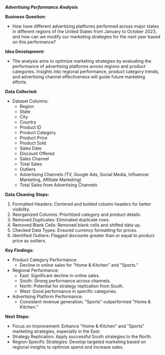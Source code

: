 *****Advertising Performance Analysis*****

**Business Question:**  
- How have different advertising platforms performed across major states in different regions of the United States from January to October 2023, and how can we modify our marketing strategies for the next year based on this performance?

**Idea Development:**  
- The analysis aims to optimize marketing strategies by evaluating the performance of advertising platforms across regions and product categories. Insights into regional performance, product category trends, and advertising channel effectiveness will guide future marketing efforts.

**Data Collected:**  
- Dataset Columns:
  - Region
  - State
  - City
  - Country
  - Product ID
  - Product Category
  - Product Price
  - Product Sold
  - Sales Date
  - Discount Offered
  - Sales Channel
  - Total Sales
  - Outliers
  - Advertising Channels (TV, Google Ads, Social Media, Influencer Marketing, Affiliate Marketing)
  - Total Sales from Advertising Channels

**Data Cleaning Steps:**  
1. Formatted Headers: Centered and bolded column headers for better visibility.
2. Reorganized Columns: Prioritized category and product details.
3. Removed Duplicates: Eliminated duplicate rows.
4. Removed Blank Cells: Removed blank cells and shifted data up.
5. Checked Data Types: Ensured currency formatting for prices.
6. Identified Outliers: Flagged discounts greater than or equal to product price as outliers.

**Key Findings:**  
- Product Category Performance:
  - Decline in online sales for "Home & Kitchen" and "Sports."
- Regional Performance:
  - East: Significant decline in online sales.
  - South: Strong performance across channels.
  - North: Potential for strategy replication from South.
  - West: Good performance in specific categories.
- Advertising Platform Performance:
  - Consistent revenue generation; "Sports" outperformed "Home & Kitchen."

**Next Steps:**  
- Focus on Improvement: Enhance "Home & Kitchen" and "Sports" marketing strategies, especially in the East.
- Strategy Replication: Apply successful South strategies to the North.
- Region-Specific Strategies: Develop targeted marketing based on regional insights to optimize spend and increase sales.
